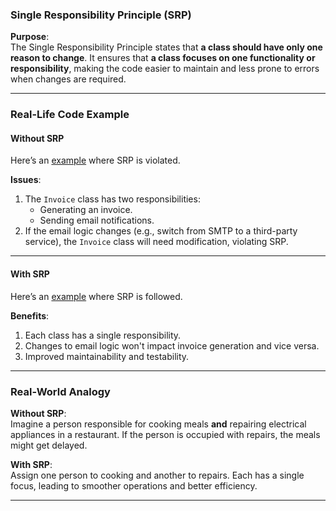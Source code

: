 ### Single Responsibility Principle (SRP)

**Purpose**:  
The Single Responsibility Principle states that **a class should have only one reason to change**. It ensures that **a class focuses on one functionality or responsibility**, making the code easier to maintain and less prone to errors when changes are required.

---

### Real-Life Code Example  

#### Without SRP  
Here’s an [example](https://github.com/dharmarajrdr/SOLID-Principles/blob/main/1.%20Single%20Responsibility%20Principle/WithoutSRP.java) where SRP is violated.

**Issues**:  
1. The `Invoice` class has two responsibilities:
   - Generating an invoice.
   - Sending email notifications.
2. If the email logic changes (e.g., switch from SMTP to a third-party service), the `Invoice` class will need modification, violating SRP.

---

#### With SRP  
Here’s an [example](https://github.com/dharmarajrdr/SOLID-Principles/blob/main/1.%20Single%20Responsibility%20Principle/WithSRP.java) where SRP is followed.

**Benefits**:
1. Each class has a single responsibility.
2. Changes to email logic won't impact invoice generation and vice versa.
3. Improved maintainability and testability.

---

### Real-World Analogy  

**Without SRP**:  
Imagine a person responsible for cooking meals **and** repairing electrical appliances in a restaurant. If the person is occupied with repairs, the meals might get delayed. 

**With SRP**:  
Assign one person to cooking and another to repairs. Each has a single focus, leading to smoother operations and better efficiency.

---
